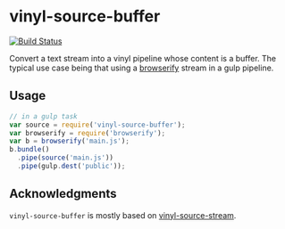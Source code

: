 # vinyl-source-buffer

[![Build Status](https://travis-ci.org/zertosh/vinyl-source-buffer.svg?branch=master)](https://travis-ci.org/zertosh/vinyl-source-buffer)

Convert a text stream into a vinyl pipeline whose content is a buffer. The typical use case being that using a [browserify](https://github.com/substack/node-browserify) stream in a gulp pipeline.

## Usage

```js
// in a gulp task
var source = require('vinyl-source-buffer');
var browserify = require('browserify');
var b = browserify('main.js');
b.bundle()
  .pipe(source('main.js'))
  .pipe(gulp.dest('public'));
```

## Acknowledgments

`vinyl-source-buffer` is mostly based on [vinyl-source-stream](https://github.com/hughsk/vinyl-source-stream).
